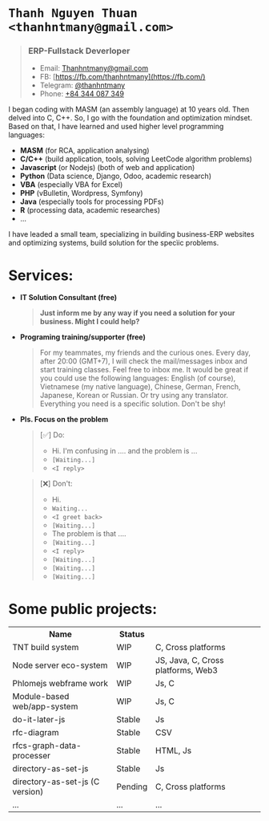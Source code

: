# `Thanh Nguyen Thuan <thanhntmany@gmail.com>`

> ### ERP-Fullstack Deverloper
> - Email: [Thanhntmany@gmail.com](mailto:Thanhntmany@gmail.com)
> - FB: [https://fb.com/thanhntmany](https://fb.com/)
> - Telegram: [@thanhntmany](https://t.me/thanhntmany)
> - Phone: [+84 344 087 349](tel:+80344087349)


I began coding with MASM (an assembly language) at 10 years old. Then delved into C, C++. So, I go with the foundation and optimization mindset. Based on that, I have learned and used higher level programming languages:

- **MASM** (for RCA, application analysing)
- **C/C++** (build application, tools, solving LeetCode algorithm problems)
- **Javascript** (or Nodejs) (both of web and application)
- **Python** (Data science, Django, Odoo, academic research)
- **VBA** (especially VBA for Excel)
- **PHP** (vBulletin, Wordpress, Symfony)
- **Java** (especially tools for processing PDFs)
- **R** (processing data, academic researches)
- ...


I have leaded a small team, specializing in building business-ERP websites and optimizing systems, build solution for the specìic problems.


# Services:
- **IT Solution Consultant (free)**

  > **Just inform me by any way if you need a solution for your business. Might I could help?**

- **Programing training/supporter (free)**

  > For my teammates, my friends and the curious ones. Every day, after 20:00 (GMT+7), I will check the mail/messages inbox and start training classes. Feel free to inbox me. It would be great if you could use the following languages: English (of course), Vietnamese (my native language), Chinese, German, French, Japanese, Korean or Russian. Or try using any translator. Everything you need is a specific solution.
  > Don't be shy!

- **Pls. Focus on the problem**
  > [✅] Do:
  > - Hi. I'm confusing in .... and the problem is ...
  > - `[Waiting...]`
  > - `<I reply>`

  > [❌] Don't:
  > - Hi.
  > - `Waiting...`
  > - `<I greet back>`
  > - `[Waiting...]`
  > - The problem is that ....
  > - `[Waiting...]`
  > - `<I reply>` 
  > - `[Waiting...]`
  > - `[Waiting...]`
  > - `[Waiting...]`


# Some public projects:

<table>
  <tr>
    <th>Name</th>
    <th>Status</th>
    <th></th>
  </tr>
  <tr>
    <td>TNT build system</td>
    <td>WIP</td>
    <td>C, Cross platforms</td>
  </tr>
  <tr>
    <td>Node server eco-system</td>
    <td>WIP</td>
    <td>JS, Java, C, Cross platforms, Web3</td>
  </tr>
  <tr>
    <td>Phlomejs webframe work</td>
    <td>WIP</td >
    <td>Js, C</td>
  </tr>
  <tr>
    <td>Module-based web/app-system</td>
    <td>WIP</td >
    <td>Js, C</td>
  </tr>
  <tr>
    <td>do-it-later-js</td>
    <td>Stable</td>
    <td>Js</td>
  </tr>
  <tr>
    <td>rfc-diagram</td>
    <td>Stable</td>
    <td>CSV</td>
  </tr>
  <tr>
    <td>rfcs-graph-data-processer</td>
    <td>Stable</td>
    <td>HTML, Js</td>
  </tr>
  <tr>
    <td>directory-as-set-js</td>
    <td>Stable</td>
    <td>Js</td>
  </tr>
  <tr>
    <td>directory-as-set-js (C version)</td>
    <td>Pending</td>
    <td>C, Cross platforms</td>
  </tr>
  <tr>
    <td>...</td>
    <td>...</td>
    <td>...</td>
  </tr>
</table>
